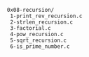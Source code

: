        0x08-recursion/
        1-print_rev_recursion.c
        2-strlen_recursion.c
        3-factorial.c
        4-pow_recursion.c
        5-sqrt_recursion.c
        6-is_prime_number.c

